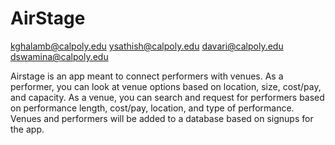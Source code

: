 # AirStage

kghalamb@calpoly.edu
ysathish@calpoly.edu
davari@calpoly.edu
dswamina@calpoly.edu

Airstage is an app meant to connect performers with venues.  As a performer, you can look at venue options based on location, size, cost/pay, and capacity.  As a venue, you can search and request for performers based on performance length, cost/pay, location, and type of performance. Venues and performers will be added to a database based on signups for the app.

